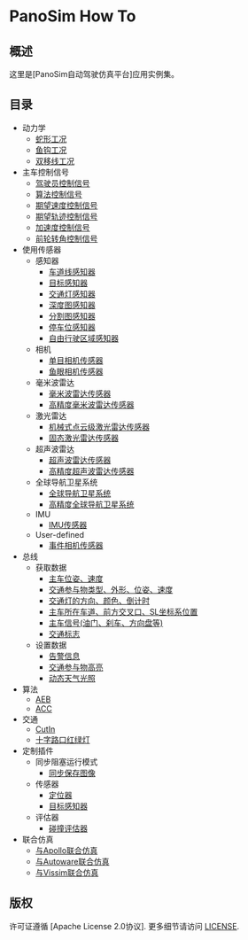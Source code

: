 # PanoSim How To

## 概述
这里是[PanoSim自动驾驶仿真平台]应用实例集。

## 目录
- 动力学
  - [蛇形工况](#todo)
  - [鱼钩工况](#todo)
  - [双移线工况](#todo)
- 主车控制信号
  - [驾驶员控制信号](./EgoControl/driver_signal)
  - [算法控制信号](./EgoControl/algorithm)
  - [期望速度控制信号](./EgoControl/expect_speed)
  - [期望轨迹控制信号](./EgoControl/expect_trajectory)
  - [加速度控制信号](./EgoControl/acceleration)
  - [前轮转角控制信号](./EgoControl/front_wheel_angle)
- 使用传感器
  - 感知器
    - [车道线感知器](./Sensor/Perception/LaneInfoPerception)
    - [目标感知器](./Sensor/Perception/ObjectPerception)
    - [交通灯感知器](./Sensor/Perception/TrafficLightPerception)
    - [深度图感知器](./Sensor/Perception/DepthmapPerception)
    - [分割图感知器](./Sensor/Perception/SegmentationPerception)
    - [停车位感知器](./Sensor/Perception/ParkingLotsPerception)
    - [自由行驶区域感知器](./Sensor/Perception/FreeSpacePerception)
  - 相机
    - [单目相机传感器](./Sensor/Camera/MonoCamera)
    - [鱼眼相机传感器](./Sensor/Camera/FisheyeCamera)
  - 毫米波雷达
    - [毫米波雷达传感器](./Sensor/Radar/Radar)
    - [高精度毫米波雷达传感器](./Sensor/Radar/RadarHIFI)
  - 激光雷达
    - [机械式点云级激光雷达传感器](./Sensor/Lidar/SurroundLidarPointCloud)
    - [固态激光雷达传感器](./Sensor/Lidar/SolidStateLidarPointCloud)
  - 超声波雷达
    - [超声波雷达传感器](./Sensor/Ultrasonic/Ultrasonic)
    - [高精度超声波雷达传感器](./Sensor/Ultrasonic/UltrasonicHIFI)
  - 全球导航卫星系统
    - [全球导航卫星系统](./Sensor/GNSS/GNSS)
    - [高精度全球导航卫星系统](./Sensor/GNSS/GNSSHIFI)
  - IMU
    - [IMU传感器](./Sensor/IMU)
  - User-defined
    - [事件相机传感器](./Sensor/User-defined/EventCamera)
- 总线
  - 获取数据
    - [主车位姿、速度](./Bus/ego)
    - [交通参与物类型、外形、位姿、速度](./Bus/traffic)
    - [交通灯的方向、颜色、倒计时](./Bus/traffic_light)
    - [主车所在车道、前方交叉口、SL坐标系位置](./Bus/ego_traffic)
    - [主车信号(油门、刹车、方向盘等)](./Bus/ego_driver)
    - [交通标志](./Bus/traffic_sign)
  - 设置数据
    - [告警信息](./Bus/warning)
    - [交通参与物高亮](./Bus/traffic_object_highlight)
    - [动态天气光照](./Bus/weather)
- 算法
    - [AEB](./Algorithm/AEB)
    - [ACC](./Algorithm/ACC)
- 交通
  - [CutIn](./Traffic/CutIn)
  - [十字路口红绿灯](./Traffic/CrossroadTrafficLight)
- 定制插件
  - 同步阻塞运行模式
    - [同步保存图像](./Customize/SyncCaptureImage)
  - 传感器
    - [定位器](./Customize/Location)
    - [目标感知器](./Customize/ObjectPerception)
  - 评估器
    - [碰撞评估器](./Bus/judge)
- 联合仿真
  - [与Apollo联合仿真](https://github.com/liyanlee/PanoSim_Apollo_Bridge)
  - [与Autoware联合仿真](https://github.com/wobuzhuchele/PanoSim-Autoware)
  - [与Vissim联合仿真](https://github.com/liyanlee/PanoSim_Vissim_Bridge)

## 版权
许可证遵循 [Apache License 2.0协议]. 更多细节请访问 [LICENSE](./LICENSE.txt).
